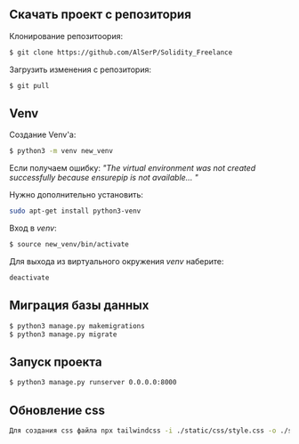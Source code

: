 ## Скачать проект с репозитория

Клонирование репозитоория:

```bash
$ git clone https://github.com/AlSerP/Solidity_Freelance
```


Загрузить изменения с репозитория:

```bash
$ git pull
```

## Venv

Создание Venv'а:

```bash
$ python3 -m venv new_venv
```

Если получаем ошибку:
*"The virtual environment was not created successfully because ensurepip is not available... "*

Нужно дополнительно установить:

```bash
sudo apt-get install python3-venv
```

Вход в *venv*:

```bash
$ source new_venv/bin/activate
```

Для выхода из виртуального окружения *venv* наберите:

```bash
deactivate
```
## Миграция базы данных
```bash
$ python3 manage.py makemigrations
$ python3 manage.py migrate
```
## Запуск проекта
```bash
$ python3 manage.py runserver 0.0.0.0:8000
```
## Обновление css
```bash
Для создания css файла npx tailwindcss -i ./static/css/style.css -o ./static/css/output.css --watch
```